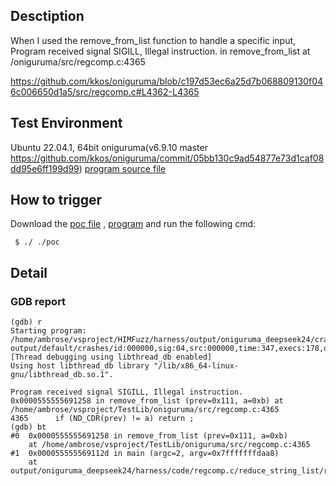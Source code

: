 ## Desctiption
When I used the remove_from_list function to handle a specific input, Program received signal SIGILL, Illegal instruction. in remove_from_list at /oniguruma/src/regcomp.c:4365

https://github.com/kkos/oniguruma/blob/c197d53ec6a25d7b068809130f046c006650d1a5/src/regcomp.c#L4362-L4365

## Test Environment
Ubuntu 22.04.1, 64bit
oniguruma(v6.9.10 master https://github.com/kkos/oniguruma/commit/05bb130c9ad54877e73d1caf08dd95e6ff199d99)
[program source file]()

## How to trigger
Download the [poc file]() , [program]() and run the following cmd:
```
 $ ./ ./poc
```

## Detail
### GDB report
```
(gdb) r
Starting program: /home/ambrose/vsproject/HIMFuzz/harness/output/oniguruma_deepseek24/crashes/regcomp.c/reduce_string_list/remove_from_list/remove_from_list output/default/crashes/id:000000,sig:04,src:000000,time:347,execs:178,op:havoc,rep:3
[Thread debugging using libthread_db enabled]
Using host libthread_db library "/lib/x86_64-linux-gnu/libthread_db.so.1".

Program received signal SIGILL, Illegal instruction.
0x0000555555691258 in remove_from_list (prev=0x111, a=0xb) at /home/ambrose/vsproject/TestLib/oniguruma/src/regcomp.c:4365
4365      if (ND_CDR(prev) != a) return ;
(gdb) bt
#0  0x0000555555691258 in remove_from_list (prev=0x111, a=0xb)
    at /home/ambrose/vsproject/TestLib/oniguruma/src/regcomp.c:4365
#1  0x000055555569112d in main (argc=2, argv=0x7fffffffdaa8)
    at output/oniguruma_deepseek24/harness/code/regcomp.c/reduce_string_list/remove_from_list.c:33
```
